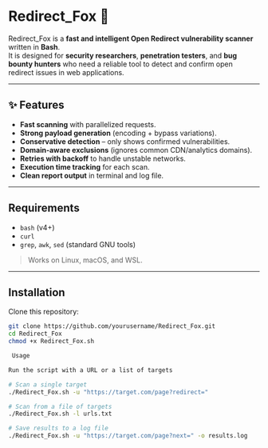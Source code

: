 # Redirect_Fox 🦊

Redirect_Fox is a **fast and intelligent Open Redirect vulnerability scanner** written in **Bash**.  
It is designed for **security researchers**, **penetration testers**, and **bug bounty hunters** who need a reliable tool to detect and confirm open redirect issues in web applications.

---

## ✨ Features

-  **Fast scanning** with parallelized requests.  
-  **Strong payload generation** (encoding + bypass variations).  
-  **Conservative detection** – only shows confirmed vulnerabilities.  
-  **Domain-aware exclusions** (ignores common CDN/analytics domains).  
-  **Retries with backoff** to handle unstable networks.  
-  **Execution time tracking** for each scan.  
-  **Clean report output** in terminal and log file.

---

##  Requirements

- `bash` (v4+)  
- `curl`  
- `grep`, `awk`, `sed` (standard GNU tools)  

> Works on Linux, macOS, and WSL.

---

##  Installation

Clone this repository:

```bash
git clone https://github.com/yourusername/Redirect_Fox.git
cd Redirect_Fox
chmod +x Redirect_Fox.sh

 Usage

Run the script with a URL or a list of targets

# Scan a single target
./Redirect_Fox.sh -u "https://target.com/page?redirect="

# Scan from a file of targets
./Redirect_Fox.sh -l urls.txt

# Save results to a log file
./Redirect_Fox.sh -u "https://target.com/page?next=" -o results.log

